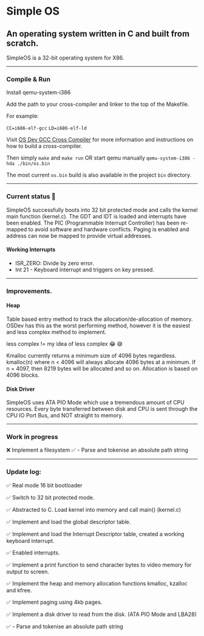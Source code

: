 # Simple OS

## An operating system written in C and built from scratch.

SimpleOS is a 32-bit operating system for X86.

<hr>

### Compile & Run

Install qemu-system-i386

Add the path to your cross-compiler and linker to the top of the Makefile.

For example:

`CC=i686-elf-gcc`
`LD=i686-elf-ld`

Visit [OS Dev GCC Cross Compiler](https://wiki.osdev.org/GCC_Cross-Compiler) for more information and instructions on
how to build a cross-compiler.

Then simply `make` and `make run` OR start qemu manually `qemu-system-i386 -hda ./bin/os.bin`

The most current `os.bin` build is also available in the project `bin` directory.

<hr>

### Current status :nut_and_bolt:

SimpleOS successfully boots into 32 bit protected mode and calls the kernel main function (kernel.c). The GDT and IDT is
loaded and interrupts have been enabled. The PIC (Programmable Interrupt Controller) has been re-mapped to avoid
software and hardware conflicts. Paging is enabled and address can now be mapped to provide virtual addresses.

#### Working Interrupts

- ISR_ZERO: Divide by zero error. <br>
- Int 21 - Keyboard interrupt and triggers on key pressed.

<hr>

### Improvements.

#### Heap

Table based entry method to track the allocation/de-allocation of memory. OSDev has this as the worst performing method,
however it is the easiest and less complex method to implement.

less complex != my idea of less complex :joy: :sweat_smile:

Kmalloc currently returns a minimum size of 4096 bytes regardless. kmalloc(n) where n < 4096 will always allocate 4096
bytes at a minimum. If n = 4097, then 8219 bytes will be allocated and so on. Allocation is based on 4096 blocks.

#### Disk Driver

SimpleOS uses ATA PIO Mode which use a tremendous amount of CPU resources. Every byte transferred between disk and CPU
is sent through the CPU IO Port Bus, and NOT straight to memory.

<hr>

### Work in progress

:x: Implement a filesystem
:white_check_mark: - Parse and tokenise an absolute path string

<hr>

### Update log:

:white_check_mark: Real mode 16 bit bootloader

:white_check_mark: Switch to 32 bit protected mode.

:white_check_mark: Abstracted to C. Load kernel into memory and call main() (kernel.c)

:white_check_mark: Implement and load the global descriptor table.

:white_check_mark: Implement and load the Interrupt Descriptor table, created a working keyboard interrupt.

:white_check_mark: Enabled interrupts.

:white_check_mark: Implement a print function to send character bytes to video memory for output to screen.

:white_check_mark: Implement the heap and memory allocation functions kmalloc, kzalloc and kfree.

:white_check_mark: Implement paging using 4kb pages.

:white_check_mark: Implement a disk driver to read from the disk. (ATA PIO Mode and LBA28)

:white_check_mark: - Parse and tokenise an absolute path string
